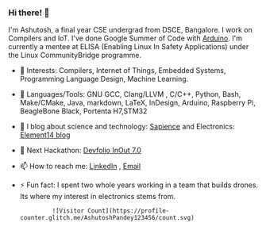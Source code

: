 ### Hi there! 👋

I'm Ashutosh, a final year CSE undergrad from DSCE, Bangalore. I work on Compilers and IoT. I've done Google Summer of Code with [Arduino](https://github.com/AshutoshPandey123456/micropy-convert). I'm currently a mentee at ELISA (Enabling Linux In Safety Applications) under the Linux CommunityBridge programme.

- 🔭 Interests: Compilers, Internet of Things, Embedded Systems, Programming Language Design, Machine Learning.
- 🌱 Languages/Tools: GNU GCC, Clang/LLVM , C/C++, Python, Bash, Make/CMake, Java, markdown, LaTeX, InDesign, Arduino, Raspberry Pi, BeagleBone Black, Portenta H7,STM32
- 👯 I blog about science and technology: [Sapience](https://sapience2017.wordpress.com/) and Electronics: [Element14 blog](https://www.element14.com/community/people/ashutosh_pandey)
- 🤔 Next Hackathon: [Devfolio InOut 7.0](https://www.hackinout.co/)
- 📫 How to reach me: [LinkedIn](https://www.linkedin.com/in/ashupdsce/) , [Email](ashutoshpandey123456@gmail.com)
- ⚡ Fun fact: I spent two whole years working in a team that builds drones. Its where my interest in electronics stems from.

               ![Visitor Count](https://profile-counter.glitch.me/AshutoshPandey123456/count.svg)
